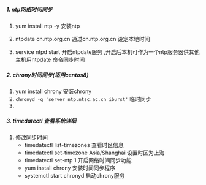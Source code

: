 
##### 1. ntp网络时间同步
1. yum install ntp -y         安装ntp
2. ntpdate cn.ntp.org.cn        通过cn.ntp.org.cn 设定本地时间

3. service ntpd start          开启ntpdate服务 ,开启后本机可作为一个ntp服务器供其他主机用ntpdate 命令同步时间

##### 2. chrony时间同步(适用centos8)
1. yum install chrony    安装chrony
2. `chronyd -q 'server ntp.ntsc.ac.cn iburst'` 临时同步
3. 
##### 3. timedatectl  查看系统详细
1. 修改同步时间
	- timedatectl  list-timezones   查看时区信息
	- timedatectl  set-timezone   Asia/Shanghai  设置时区为上海
	- timedatectl  set-ntp  1           开启网络时间同步功能
	- yum install chrony                  安装时间同步程序
	- systemctl start chronyd          启动chrony服务

